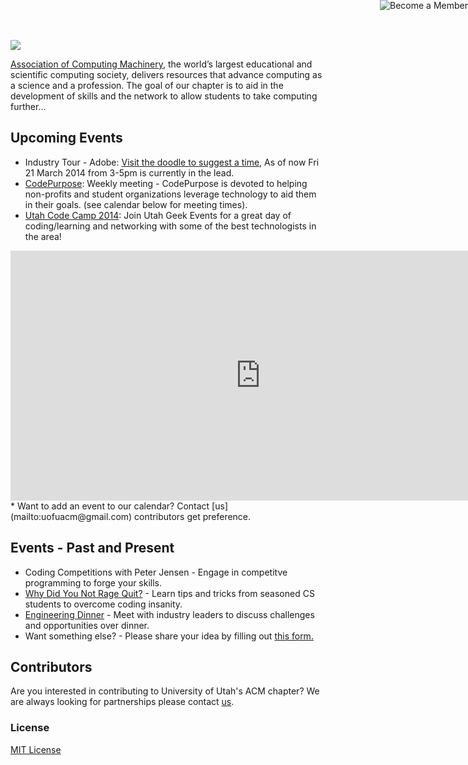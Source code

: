 
<a href="http://cs.utah.edu"><img src="http://eng.utah.edu/~matelau/Assets/UofU-1.jpg"></a>

[Association of Computing Machinery](http://http://www.acm.org/), the world’s largest educational and scientific computing society, delivers resources that advance computing as a science and a profession. The goal of our chapter is to aid in the development of skills and the network to allow students to take computing further... 

## Upcoming Events
* Industry Tour - Adobe: [Visit the doodle to suggest a time](http://doodle.com/qcxz256ika9e2e45), As of now Fri 21 March 2014 from 3-5pm is currently in the lead.
* [CodePurpose](http://codepurpose.github.io/): Weekly meeting - CodePurpose is devoted to helping non-profits and student organizations leverage technology to aid them in their goals.  (see calendar below for meeting times).
* [Utah Code Camp 2014](http://www.utahgeekevents.com/): Join Utah Geek Events for a great day of coding/learning and networking with some of the best technologists in the area!

<iframe src="https://www.google.com/calendar/embed?showPrint=0&amp;showCalendars=0&amp;mode=WEEK&amp;height=400&amp;wkst=2&amp;bgcolor=%23FFFFFF&amp;src=dc0611rsgh6sdmd6kla6pi84nk%40group.calendar.google.com&amp;color=%23B1440E&amp;ctz=America%2FDenver" style=" border-width:0 " width="800" height="400" frameborder="0" scrolling="no"></iframe>
* Want to add an event to our calendar? Contact [us](mailto:uofuacm@gmail.com) contributors get preference.


## Events - Past and Present

* Coding Competitions with Peter Jensen - Engage in competitve programming to forge your skills.
* [Why Did You Not Rage Quit?](http://eng.utah.edu/~matelau/Assets/RageQuitEventFlyer-page-001.jpg) - Learn tips and tricks from seasoned CS students to overcome coding insanity. 
* [Engineering Dinner](https://drive.google.com/file/d/0B3x7JTmKfjLzZnQ0QjFvZG1iV3M/edit?usp=sharing) - Meet with industry leaders to discuss challenges and opportunities over dinner.
* Want something else? - Please share your idea by filling out [this form.](https://docs.google.com/forms/d/1oMsV0yUfqi9L6FERN9oT26yIbTDCmqNFzJgd-77d_Mc/viewform)   

## Contributors

Are you interested in contributing to University of Utah's ACM chapter? We are always looking for partnerships please contact [us](mailto:uofuacm@gmail.com).

<!--### U of U ACM Officers

* President: Monte Misa
* Vice President:
* Treasurer:
* Secretary:
* Membership Chair:
* Webmaster: -->

### License

[MIT License](http://chibicode.mit-license.org/)

<a href="https://docs.google.com/forms/d/1RRWbC2WcrCQqCRGovVlGL8elIrw__r6ahUgV5E-h7LA/viewform"><img style="position: absolute; top: 0; right: 0; border: 0;" src="http://eng.utah.edu/~matelau/Assets/member.png" alt="Become a Member"></a>